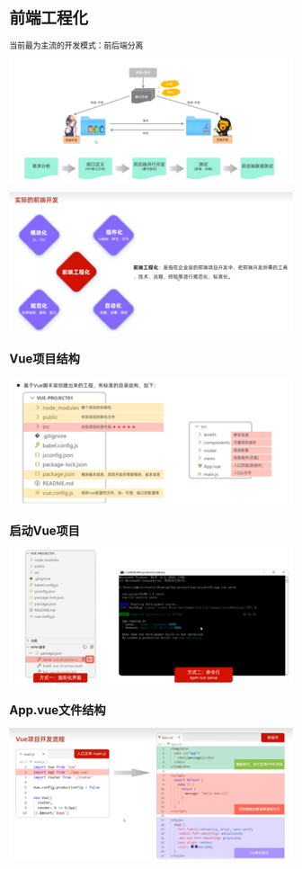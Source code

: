 # 前端工程化

当前最为主流的开发模式：前后端分离

![](images/2024-04-25-15-10-16.png)

![](images/2024-04-25-15-16-55.png)

## Vue项目结构

![](images/2024-04-26-15-11-57.png)

## 启动Vue项目

![](images/2024-04-26-15-20-58.png)

## App.vue文件结构

![](images/2024-04-26-23-17-43.png)